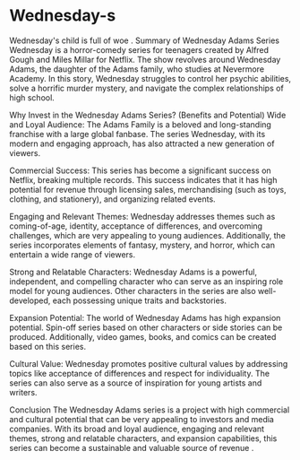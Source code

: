 # Wednesday-s
Wednesday's child is full of woe .
Summary of Wednesday Adams Series
Wednesday is a horror-comedy series for teenagers created by Alfred Gough and Miles Millar for Netflix. The show revolves around Wednesday Adams, the daughter of the Adams family, who studies at Nevermore Academy. In this story, Wednesday struggles to control her psychic abilities, solve a horrific murder mystery, and navigate the complex relationships of high school.

Why Invest in the Wednesday Adams Series? (Benefits and Potential)
Wide and Loyal Audience:
The Adams Family is a beloved and long-standing franchise with a large global fanbase. The series Wednesday, with its modern and engaging approach, has also attracted a new generation of viewers.

Commercial Success:
This series has become a significant success on Netflix, breaking multiple records. This success indicates that it has high potential for revenue through licensing sales, merchandising (such as toys, clothing, and stationery), and organizing related events.

Engaging and Relevant Themes:
Wednesday addresses themes such as coming-of-age, identity, acceptance of differences, and overcoming challenges, which are very appealing to young audiences. Additionally, the series incorporates elements of fantasy, mystery, and horror, which can entertain a wide range of viewers.

Strong and Relatable Characters:
Wednesday Adams is a powerful, independent, and compelling character who can serve as an inspiring role model for young audiences. Other characters in the series are also well-developed, each possessing unique traits and backstories.

Expansion Potential:
The world of Wednesday Adams has high expansion potential. Spin-off series based on other characters or side stories can be produced. Additionally, video games, books, and comics can be created based on this series.

Cultural Value:
Wednesday promotes positive cultural values by addressing topics like acceptance of differences and respect for individuality. The series can also serve as a source of inspiration for young artists and writers.

Conclusion
The Wednesday Adams series is a project with high commercial and cultural potential that can be very appealing to investors and media companies. With its broad and loyal audience, engaging and relevant themes, strong and relatable characters, and expansion capabilities, this series can become a sustainable and valuable source of revenue .
